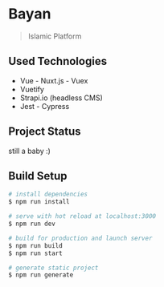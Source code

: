 # Bayan

> Islamic Platform

## Used Technologies

- Vue - Nuxt.js - Vuex
- Vuetify
- Strapi.io (headless CMS)
- Jest - Cypress 

## Project Status

still a baby :) 

## Build Setup

```bash
# install dependencies
$ npm run install

# serve with hot reload at localhost:3000
$ npm run dev

# build for production and launch server
$ npm run build
$ npm run start

# generate static project
$ npm run generate
```